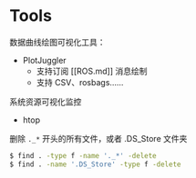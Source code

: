 # Tools

数据曲线绘图可视化工具：
- PlotJuggler
  - 支持订阅 [[ROS.md]] 消息绘制
  - 支持 CSV、rosbags……


系统资源可视化监控
- htop

删除 `._*` 开头的所有文件，或者 .DS_Store 文件夹
```bash
$ find . -type f -name '._*' -delete
$ find . -name '.DS_Store' -type f -delete
```






